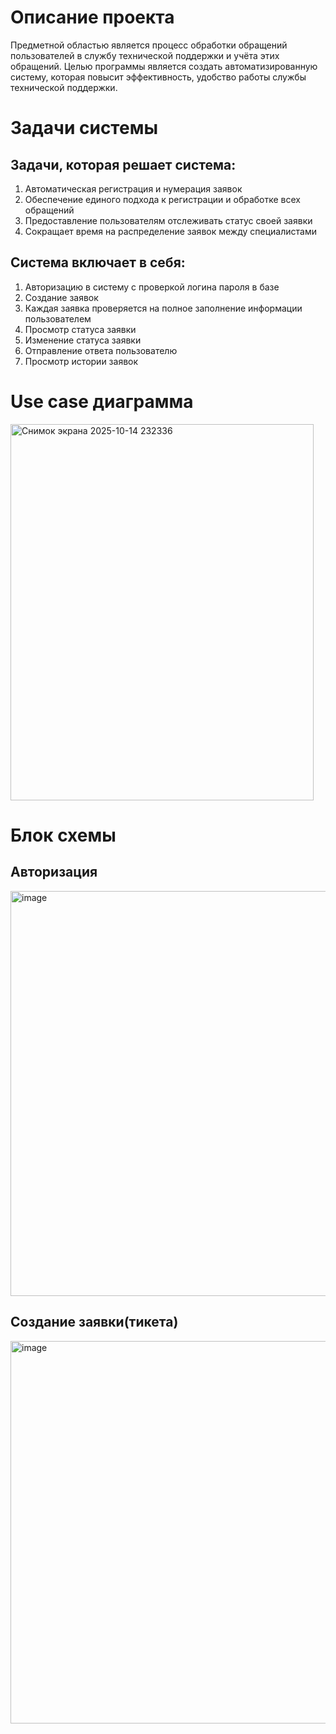 # Описание проекта
Предметной областью является процесс обработки обращений пользователей в службу технической поддержки и учёта этих обращений. 
Целью программы является создать автоматизированную систему, которая повысит эффективность, удобство работы службы технической поддержки.

# Задачи системы
## Задачи, которая решает система:
1)	Автоматическая регистрация и нумерация заявок
2)	Обеспечение единого подхода к регистрации и обработке всех обращений
3)	Предоставление пользователям отслеживать статус своей заявки
4)	Сокращает время на распределение заявок между специалистами

## Система включает в себя:
1)	Авторизацию в систему с проверкой логина пароля в базе
2)	Создание заявок 
3)	Каждая заявка проверяется на полное заполнение информации пользователем
4)	Просмотр статуса заявки
5)	Изменение статуса заявки
6)	Отправление ответа пользователю
7)	Просмотр истории заявок


# Use case диаграмма


<img width="485" height="602" alt="Снимок экрана 2025-10-14 232336" src="https://github.com/user-attachments/assets/29ff9eb4-9a65-480f-ac74-afddc9481e03" />


# Блок схемы
## Авторизация
<img width="631" height="648" alt="image" src="https://github.com/user-attachments/assets/b09f0ab9-6bce-45d9-9425-ebdd22c9e84b" />


## Создание заявки(тикета)
<img width="742" height="612" alt="image" src="https://github.com/user-attachments/assets/22821503-f63a-4153-9b43-38f0fe8d588d" />


